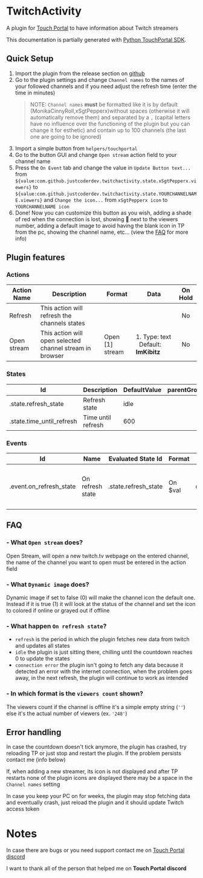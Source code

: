 # TwitchActivity

A plugin for [Touch Portal](https://www.touch-portal.com/) to have information about Twitch streamers

This documentation is partially generated with [Python TouchPortal SDK](https://github.com/KillerBOSS2019/TouchPortal-API).

## Quick Setup

1. Import the plugin from the release section on [github](https://github.com/JustCoderdev/TwitchActivity/releases)
2. Go to the plugin settings and change `Channel names` to the names of your followed channels and if you need adjust the refresh time (enter the time in minutes)
   > NOTE: `Channel names` **must** be formatted like it is by default (MonikaCinnyRoll,xSgtPepperx)without spaces (otherwise it will automatically remove them) and separated by a `,` (capital letters have no influence over the functioning of the plugin but you can change it for esthetic) and contain up to 100 channels (the last one are going to be ignored)
3. Import a simple button from `helpers/touchportal`
4. Go to the button GUI and change `Open stream` action field to your channel name
5. Press the `On Event` tab and change the value in `Update Button text...` from `${value:com.github.justcoderdev.twitchactivity.state.xSgtPepperx.viewers}` to `${value:com.github.justcoderdev.twitchactivity.state.YOURCHANNELNAME.viewers}` and `Change the icon...` from `xSgtPepperx icon` to `YOURCHANNELNAME icon`
6. Done! Now you can customize this button as you wish, adding a shade of red when the connection is lost, showing 🔴 next to the viewers number, adding a default image to avoid having the blank icon in TP from the pc, showing the channel name, etc... (view the [FAQ](#faq) for more info)

## Plugin features

### Actions

| Action Name | Description                                              | Format          | Data                                       | On Hold |
| ----------- | -------------------------------------------------------- | --------------- | ------------------------------------------ | :-----: |
| Refresh     | This action will refresh the channels states             |                 |                                            |   No    |
| Open stream | This action will open selected channel stream in browser | Open [1] stream | 1. Type: text &nbsp; Default: **ImKibitz** |   No    |

### States

| Id                        | Description        | DefaultValue | parentGroup |
| ------------------------- | ------------------ | ------------ | ----------- |
| .state.refresh_state      | Refresh state      | idle         |             |
| .state.time_until_refresh | Time until refresh | 600          |             |

### Events

| Id                      | Name             | Evaluated State Id   | Format  | Type   | Choice(s)                                                            |
| ----------------------- | ---------------- | -------------------- | ------- | ------ | -------------------------------------------------------------------- |
| .event.on_refresh_state | On refresh state | .state.refresh_state | On $val | choice | <ul> <li>refresh</li> <li> idle </li> <li>connection error</li></ul> |

## FAQ

### - What `Open stream` does?

Open Stream, will open a new twitch.tv webpage on the entered channel, the name of the channel you want to open must be entered in the action field

### - What `Dynamic image` does?

Dynamic image if set to false (0) will make the channel icon the default one. Instead if it is true (1) it will look at the status of the channel and set the icon to colored if online or grayed out if offline

### - What happen `On refresh state`?

- `refresh` is the period in which the plugin fetches new data from twitch and updates all states
- `idle` the plugin is just sitting there, chilling until the countdown reaches 0 to update the states
- `connection error` the plugin isn't going to fetch any data because it detected an error with the internet connection, when the problem goes away, in the next refresh, the plugin will continue to work as intended

### - In which format is the `viewers count` shown?

The viewers count if the channel is offline it's a simple empty string (`''`) else it's the actual number of viewers (ex. `'248'`)

## Error handling

In case the countdown doesn't tick anymore, the plugin has crashed, try reloading TP or just stop and restart the plugin. If the problem persists contact me (info below)

If, when adding a new streamer, its icon is not displayed and after TP restarts none of the plugin icons are displayed there may be a space in the `Channel names` setting

In case you keep your PC on for weeks, the plugin may stop fetching data and eventually crash, just reload the plugin and it should update Twitch access token

# Notes

In case there are bugs or you need support contact me on [Touch Portal discord](https://discord.gg/mXWvEUczEK)

I want to thank all of the person that helped me on **Touch Portal discord**
